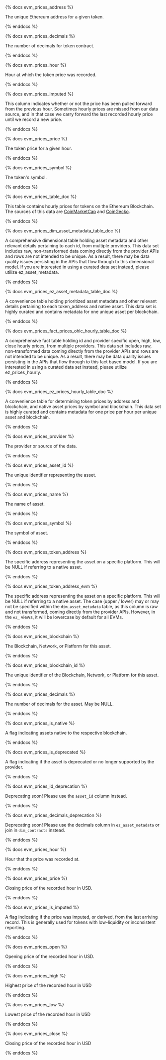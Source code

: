 {% docs evm_prices_address %}

The unique Ethereum address for a given token.  

{% enddocs %}

{% docs evm_prices_decimals %}

The number of decimals for token contract. 

{% enddocs %}

{% docs evm_prices_hour %}

  Hour at which the token price was recorded. 

{% enddocs %}

{% docs evm_prices_imputed %}

This column indicates whether or not the price has been pulled forward from the previous hour. Sometimes hourly prices are missed from our data source, and in that case we carry forward the last recorded hourly price until we record a new price. 

{% enddocs %}

{% docs evm_prices_price %}

The token price for a given hour.

{% enddocs %}

{% docs evm_prices_symbol %}

The token's symbol.

{% enddocs %}

{% docs evm_prices_table_doc %}

This table contains hourly prices for tokens on the Ethereum Blockchain. 
The sources of this data are [CoinMarketCap](https://coinmarketcap.com/) and [CoinGecko](https://www.coingecko.com/).

{% enddocs %}

{% docs evm_prices_dim_asset_metadata_table_doc %}

A comprehensive dimensional table holding asset metadata and other relevant details pertaining to each id, from multiple providers. This data set includes raw, non-transformed data coming directly from the provider APIs and rows are not intended to be unique. As a result, there may be data quality issues persisting in the APIs that flow through to this dimensional model. If you are interested in using a curated data set instead, please utilize ez_asset_metadata.

{% enddocs %}

{% docs evm_prices_ez_asset_metadata_table_doc %}

A convenience table holding prioritized asset metadata and other relevant details pertaining to each token_address and native asset. This data set is highly curated and contains metadata for one unique asset per blockchain.

{% enddocs %}

{% docs evm_prices_fact_prices_ohlc_hourly_table_doc %}

A comprehensive fact table holding id and provider specific open, high, low, close hourly prices, from multiple providers. This data set includes raw, non-transformed data coming directly from the provider APIs and rows are not intended to be unique. As a result, there may be data quality issues persisting in the APIs that flow through to this fact based model. If you are interested in using a curated data set instead, please utilize ez_prices_hourly.

{% enddocs %}

{% docs evm_prices_ez_prices_hourly_table_doc %}

A convenience table for determining token prices by address and blockchain, and native asset prices by symbol and blockchain. This data set is highly curated and contains metadata for one price per hour per unique asset and blockchain.

{% enddocs %}

{% docs evm_prices_provider %}

The provider or source of the data.

{% enddocs %}

{% docs evm_prices_asset_id %}

The unique identifier representing the asset.

{% enddocs %}

{% docs evm_prices_name %}

The name of asset.

{% enddocs %}

{% docs evm_prices_symbol %}

The symbol of asset.

{% enddocs %}

{% docs evm_prices_token_address %}

The specific address representing the asset on a specific platform. This will be NULL if referring to a native asset.

{% enddocs %}

{% docs evm_prices_token_address_evm %}

The specific address representing the asset on a specific platform. This will be NULL if referring to a native asset. The case (upper / lower) may or may not be specified within the `dim_asset_metadata` table, as this column is raw and not transformed, coming directly from the provider APIs. However, in the `ez_` views, it will be lowercase by default for all EVMs.

{% enddocs %}

{% docs evm_prices_blockchain %}

The Blockchain, Network, or Platform for this asset.

{% enddocs %}

{% docs evm_prices_blockchain_id %}

The unique identifier of the Blockchain, Network, or Platform for this asset.

{% enddocs %}

{% docs evm_prices_decimals %}

The number of decimals for the asset. May be NULL.

{% enddocs %}

{% docs evm_prices_is_native %}

A flag indicating assets native to the respective blockchain.

{% enddocs %}

{% docs evm_prices_is_deprecated %}

A flag indicating if the asset is deprecated or no longer supported by the provider.

{% enddocs %}

{% docs evm_prices_id_deprecation %}

Deprecating soon! Please use the `asset_id` column instead.

{% enddocs %}

{% docs evm_prices_decimals_deprecation %}

Deprecating soon! Please use the decimals column in `ez_asset_metadata` or join in `dim_contracts` instead.

{% enddocs %}

{% docs evm_prices_hour %}

Hour that the price was recorded at.

{% enddocs %}

{% docs evm_prices_price %}

Closing price of the recorded hour in USD.

{% enddocs %}

{% docs evm_prices_is_imputed %}

A flag indicating if the price was imputed, or derived, from the last arriving record. This is generally used for tokens with low-liquidity or inconsistent reporting.

{% enddocs %}

{% docs evm_prices_open %}

Opening price of the recorded hour in USD.

{% enddocs %}

{% docs evm_prices_high %}

Highest price of the recorded hour in USD

{% enddocs %}

{% docs evm_prices_low %}

Lowest price of the recorded hour in USD

{% enddocs %}

{% docs evm_prices_close %}

Closing price of the recorded hour in USD

{% enddocs %}

